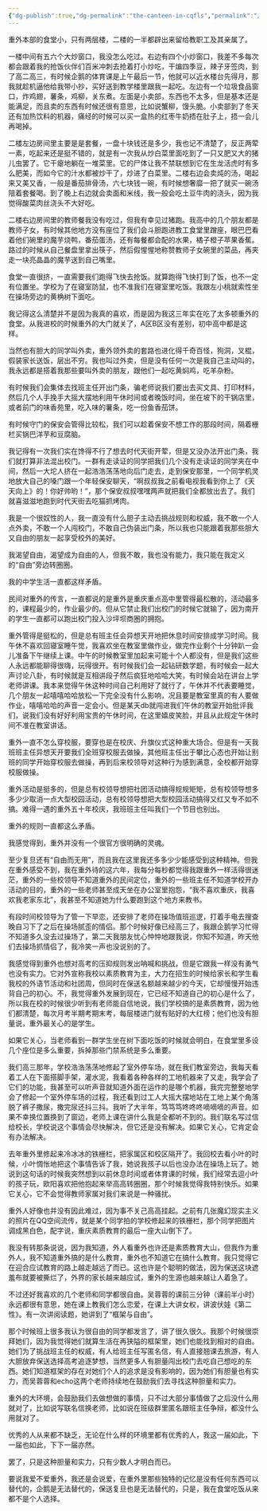 ```yaml
---
{"dg-publish":true,"dg-permalink":"the-canteen-in-cqfls","permalink":"/the-canteen-in-cqfls/"}
---
```



重外本部的食堂小，只有两层楼，二楼的一半都辟出来留给教职工及其亲属了。

一楼中间有五六个大炒窗口，我没怎么吃过。右边有四个小炒窗口，我差不多每次都会跟着我的抢饭伙伴们百米冲刺去抢着打小炒吃，干煸四季豆，辣子牙签肉，到了高二高三，有时候企鹅的体育课是上午最后一节，他就可以近水楼台先得月，那我就趁机逼他给我带小抄，买好送到教学楼里跟我一起吃。左边有一个垃圾食品窗口，炸鸡翅，薯条，鸡柳，关东煮。左面是小卖部，东西也不太多，但是基本还是能满足，而且卖的东西有时候还很有意思，比如说蟹柳，馒头脆。小卖部到了冬天还有加热饮料的机器，痛经的时候可以买一盒热的红枣牛奶捂在肚子上，捂一会儿再喝掉。

二楼左边房间里主要是是套餐，一盘十块钱还是多少，我也记不清楚了，反正两荤一素，吃起来还是挺不错的，就是有一次我从炒白菜里面吃到了一只又肥又大的猪儿虫罢了。它干瘪地躺在一堆菜里。它的尸体让我不禁联想到它在生龙活虎时有多么肥美，而如今它的汁水都被炒干了，炒进了白菜里。二楼右边会卖炖的汤，喝起来又美又香，一般是番茄排骨汤，六七块钱一碗，有时候想奢靡一把了就买一碗汤陪着套餐喝。到了晚上右边就会卖面和米线，我一般会吃土豆牛肉的浇头，因为我觉得酸菜肉丝浇头不大好吃。

二楼右边房间里的教师餐我没有吃过，但我有幸见过猪跑。我高中的几个朋友都是教师子女，有时候其他地方没有座位了我们会斗胆跑进教工食堂里蹭座，眼巴巴看着他们碗里的魔芋烧鸭，番茄蛋汤，还有每餐都会配的水果，橘子橙子苹果香蕉。路过的时候从自己餐盘里拿出筷子，然后假惺惺地称赞教师子女碗里的菜品，再夹走一块亮晶晶的魔芋送到自己嘴里。

食堂一直很挤，一直需要我们跑得飞快去抢饭。就算跑得飞快打到了饭，也不一定有位置坐。学校为了在寝室防鼠，也不准我们在寝室里吃饭。我跟左小桃就索性坐在操场旁边的黄桷树下面吃。

我记得这么清楚并不是因为我真的喜欢，而是因为我这三年实在吃了太多顿重外的食堂。从我进校的时候重外的大门就关了，A区B区没有差别，初中高中都是这样。

当然也有胆大的同学叫外卖，重外领外卖的套路也进化得千奇百怪，狗洞，叉棍，假装家长送饭，层出不穷。我也叫过外卖，但是没有任何一次是我自己主动叫的，我永远都是搭着我那些要叫外卖的朋友，跟他们一起吃黄焖鸡，吃羊杂粉。

有时候我们会集体去找班主任开出门条，骗老师说我们要出去买文具、打印材料，然后几个人手挽手大摇大摆地利用午休时间或者晚饭时间，坐在坡下的干锅店里，或者前门的味香苑里，吃入味的薯条，吃一份鱼香茄饼。

有时候守门的保安会管得比较松，我们可以趁着保安不想工作的那段时间，隔着栅栏买锅巴洋芋和豆腐脑。

我记得有一次我们实在馋得不行了想去时代天街开荤，但是又没办法开出门条，我们就打算非法混出校门。一群有走读证的同学把我们几个没有走读证的同学夹在中间，然后一大坨人挤在一起浩浩荡荡地向后门走去，走到保安那里，一个同学机灵地放大自己的嗓门跟一个年轻保安聊天，“啊叔叔我之前看电视我看到你上了《天天向上》的！你好帅哟！”，那个保安叔叔嘿嘿两声就把我们全都放出去了。我们就喜滋滋地跑到时代天街去吃猫抓烤肉。

我是一个很奴性的人，我一直没有什么胆子主动去挑战规则和权威，我不敢一个人点外卖，不敢一个人闯校门，不敢自己伪装出门条，所以我也只能跟着我那些胆大又自由的朋友一起享受校外的美好。

我渴望自由，渴望成为自由的人，但我不敢，我也没有能力，我只能在我定义的“自由”旁边转圈圈。

我的中学生活一直都这样矛盾。

民间对重外的传言，一直都说的是重外是重庆重点高中里管得最松散的，活动最多的，课程最少的，作业最少的。但从它禁止我们出校门的时候它就输了，因为南开的学生一直都可以跑出校门投入沙坪坝商圈的拥抱。

重外管得是挺松的，但是总有班主任会异想天开地把休息时间安排成学习时间。我午休不喜欢回寝室睡午觉，我喜欢坐在教室里做作业，做完作业剩个十分钟趴一会儿准备下午继续上课。中午的时候教室里加起来可能十个人都没有，但是我们这些人永远都能聊得很嗨，玩得很开。有时候我们会一起钻研数学题，有时候会一起大声讨论八卦，有时候就是互相讲段子然后疯狂地哈哈大笑，有时候会站在讲台上学老师讲课。我本来觉得午休这种时间自己利用好了就行了，午休并不代表要睡觉，几个朋友一起嘻嘻哈哈放松一下完全没有什么影响，况且要是教室里真的有人要做作业，嘻嘻哈哈的声音一定会小。但是某天db就闯进我们午休的教室开始批评我们，说我们没有好好利用宝贵的午休时间，在这里嬉皮笑脸，并且从此规定午休时间不准在教室讲话。

重外一直不怎么穿校服，要穿也是在校庆、升旗仪式这种重大场合。但是有一天我班班主任异想天开要我们全班穿校服去做操，其他班主任出于攀比心态也开始让别班的同学开始穿校服去做操，再到后来校领导对这种行为感到满意，全校都开始穿校服做操。

重外活动是挺多的，但是总有校领导想把社团活动搞得规规矩矩，总有校领导想多多少少取消一点大型校园活动，总有校领导想把大型校园活动搞得又红又专不如不搞。难得一遇的重外五十年校庆，我班班主任叫我们一个节目也别出。

重外的规则一直都这么矛盾。

我感觉得到，重外并没有一个很官方很明确的灵魂。

至少复旦还有“自由而无用”，而且我在这里我还多多少少能感受到这种精神。但我在重外感受不到，我在重外待的这六年，我每分每秒都觉得我跟重外一样活得很迷茫，重外的一些校领导不知道重外的民间定位，重外的一些班主任不知道学校开办活动的目的，重外的一些老师甚至成天坐在办公室里抱怨，“我不喜欢重庆，我喜欢我老家东北”，我甚至不知道她为什么要跑到这个地方来教书。

有段时间校领导为了管一下早恋，还安排了老师在操场值班巡逻，打着手电去搜查晚自习下了之后在操场腻歪的情侣。那个时候好像已经高三了，我跟企鹅学习忙得不知道多久没去过操场了，第二天我朋友忧心忡忡地跟我说，你知不知道，昨天他们去操场抓情侣了，我冷笑一声也没说别的了。

我感觉得到重外也想对高考的压抑规则发出呐喊和挑战，但是它跟我一样没有勇气也没有实力。它对外宣称我校以素质教育为主，大力在招生的时候给家长和学生看我校的外语节活动和社团周，但同时在保送名额越来越少的今天，它却慢慢开始违背自己的初心。不，我觉得重外发展到现在，它已经不知道自己的初心是什么了，所以我在校的时候很少听到有老师能自信地说，我们学校搞的是素质教育，因为他们都清楚，每次月考半期考期末考，每层楼进门就有贴好的大红榜；他们也没有胆量说，重外最关心的是学生。

如果它关心，当老师看到一群学生坐在树下面吃饭的时候就会明白，在食堂里多设几个座位是多么重要，拆掉那些门禁系统是多么重要。

我们高三那年，学校浩浩荡荡地修起了室外停车场，就在我们教室旁边，我每天看着工人在下面搭脚手架，灌水泥，我看着各种各样的工地机器来了又走，我学会了它们的功能，我甚至可以听声音就知道外面在运作的是哪个机器，我完完整整地学会了修起一个室外停车场的过程，我还看到过工人大摇大摆地站在工地上某个角落脱了裤子撒尿，撒完尿还抖三抖。我听了大半年，笃笃笃咚咚咚嘀嘀嘀的声音。如果不幸换位置换到了窗边，老师上课在讲什么我是全都听不到的。我们联名写过信给校长，学校说这个事情会尽快解决，但它还是没有解决。如果它关心，它肯定会有办法解决。

去年重外里修起来冷冰冰的铁栅栏，把家属区和校区隔开了。我回校去看小叶的时候，小叶惆怅地把这个事情告诉了我，她说我孩子以后也没办法在操场上玩了。她说到这句话的时候我突然想到以前休息时间或者体育课的时候，我们经常去逗小叶的孩子玩，欧阳喜欢把他抱起来举高高转圈圈，那个时候我觉得我特别快乐。如果它关心，它不会觉得教师家属对我们来说是一种骚扰。

重外人好像也并没有因此难过，因为事不关己高高挂起。之前有几张魔幻现实主义的照片在QQ空间流传，就是某个同学拍的学校修起来的铁栅栏，那个同学把图片调成黑白色，配字说，重庆素质教育的最后一座大山倒下了。

我没有转那条说说，因为我知道，外人看重外也许还是素质教育大山，但我作为重外人，我不知道重外搞的是什么教育，重外也不知道它在搞什么教育。我只觉得它在迎合应试教育的路上越走越远了而已。这也许是个聪明的做法，因为保送这块遮羞布就要被撕烂了，外界的家长越来越应试，重外的生源也越来越让人着急了。

不过还好我喜欢的几个老师和同学都很自由。吴蓉蓉的课前三分钟（课前半小时）永远都很有意思，她在课上教我们怎么恋爱，在课上大讲女权，讲波伏娃《第二性》。有一次讲阅读题，她讲到了“框架与自由”。

那个时候班上很多我认为很自由的同学都发言了，讲了很久很久。我那个时候很崇拜她们，因为我觉得她们就算生活在再狭隘的框架里，她们也能找到相对的自由。她们为了挑战班主任的权威，有人给班主任写匿名信，有人直接翘课去旅游，有人大胆放弃保送选择高考追逐梦想，当然更多人有胆量闯出校门去吃自己想吃的东西。她们知道框架的存在对她们个人的追求是没有影响的，因为她们有胆量也有实力，而吴蓉蓉和echo这两个老师持续地在鼓励我们去寻找这种胆量和实力。

重外的大环境，会鼓励我们去做想做的事情，只不过大部分事情做了之后没什么用就对了，比如说写联名信换老师，比如说在班级群里匿名跟班主任争辩，都没什么用就对了。

优秀的人从来都不缺乏，无论在什么样的环境里都有优秀的人，我这一届如此，下一届也如此，下下一届亦然。

罢了，只是这种胆量和实力，只有少数人才明白而已。

要说我爱不爱重外，我还是会说爱，在重外里那些独特的记忆是没有任何东西可以替代的，企鹅是无法替代的，保送复旦也是无法替代的，只是，我在食堂吃饭从来都不是个人选择。